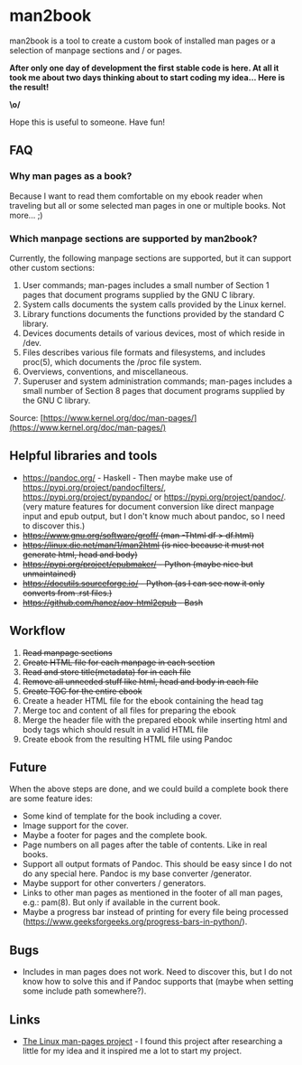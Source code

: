 # man2book

man2book is a tool to create a custom book of installed man pages or a
selection of manpage sections and / or pages.

**After only one day of development the first stable code is here. At all it took me about two 
days thinking about to start coding my idea... Here is the result!**

**\o/**

Hope this is useful to someone. Have fun!

## FAQ

### Why man pages as a book?

Because I want to read them comfortable on my ebook reader when traveling but all or some selected 
man pages in one or multiple books. Not more... ;)

### Which manpage sections are supported by man2book?

Currently, the following manpage sections are supported, but it can support other custom sections:

1. User commands; man-pages includes a small number of Section 1 pages that document programs 
supplied by the GNU C library.
2. System calls documents the system calls provided by the Linux kernel.
3. Library functions documents the functions provided by the standard C library.
4. Devices documents details of various devices, most of which reside in /dev.
5. Files describes various file formats and filesystems, and includes proc(5), which documents 
the /proc file system.
7. Overviews, conventions, and miscellaneous.
8. Superuser and system administration commands; man-pages includes a small number of Section 8 
pages that document programs supplied by the GNU C library.

Source: [https://www.kernel.org/doc/man-pages/](https://www.kernel.org/doc/man-pages/)

## Helpful libraries and tools

- https://pandoc.org/ - Haskell - Then maybe make use of https://pypi.org/project/pandocfilters/,
  https://pypi.org/project/pypandoc/ or https://pypi.org/project/pandoc/.
  (very mature features for document conversion like direct manpage input and epub output,
  but I don't know much about pandoc, so I need to discover this.)
- ~~https://www.gnu.org/software/groff/
  (man -Thtml df > df.html)~~
- ~~https://linux.die.net/man/1/man2html
  (is nice because it must not generate html, head and body)~~
- ~~https://pypi.org/project/epubmaker/ - Python
  (maybe nice but unmaintained)~~
- ~~https://docutils.sourceforge.io/ - Python
  (as I can see now it only converts from .rst files.)~~
- ~~https://github.com/hanez/aov-html2epub - Bash~~

## Workflow

1. ~~Read manpage sections~~
2. ~~Create HTML file for each manpage in each section~~
3. ~~Read and store title(metadata) for in each file~~
4. ~~Remove all unneeded stuff like html, head and body in each file~~
5. ~~Create TOC for the entire ebook~~
6. Create a header HTML file for the ebook containing the head tag
7. Merge toc and content of all files for preparing the ebook
8. Merge the header file with the prepared ebook while inserting html and body
   tags which should result in a valid HTML file
9. Create ebook from the resulting HTML file using Pandoc

## Future

When the above steps are done, and we could build a complete book there are some
feature ides:

- Some kind of template for the book including a cover.
- Image support for the cover.
- Maybe a footer for pages and the complete book.
- Page numbers on all pages after the table of contents. Like in real books.
- Support all output formats of Pandoc. This should be easy since I do not do any
  special here. Pandoc is my base converter /generator.
- Maybe support for other converters / generators.
- Links to other man pages as mentioned in the footer of all man pages, e.g.: pam(8).
  But only if available in the current book.
- Maybe a progress bar instead of printing for every file being processed 
(https://www.geeksforgeeks.org/progress-bars-in-python/).

## Bugs

- Includes in man pages does not work. Need to discover this, but I do not 
know how to solve this and if Pandoc supports that (maybe when setting some include 
path somewhere?).

## Links

- [The Linux man-pages project](https://www.kernel.org/doc/man-pages/) - I found this 
project after researching a little for my idea and it inspired me a lot to start my project.
